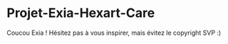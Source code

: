 # Projet-Exia-Hexart-Care
Coucou Exia ! Hésitez pas à vous inspirer, mais évitez le copyright SVP :)
